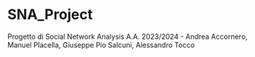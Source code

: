 # SNA_Project
Progetto di Social Network Analysis A.A. 2023/2024 - Andrea Accornero, Manuel Placella, Giuseppe Pio Salcuni, Alessandro Tocco
